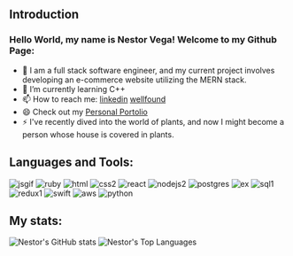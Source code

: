 ## Introduction 
### Hello World, my name is Nestor Vega! Welcome to my Github Page:

- 🔭 I am a full stack software engineer, and my current project involves developing an e-commerce website utilizing the MERN stack.
- 🌱 I’m currently learning C++
- 📫 How to reach me: [linkedin](https://www.linkedin.com/in/nestor-vega-233b43238/) [wellfound](https://angel.co/u/nestorvega23)
- 😄 Check out my [Personal Portolio](https://nvega23.github.io/portfolio/)
- ⚡️ I've recently dived into the world of plants, and now I might become a person whose house is covered in plants.

## Languages and Tools:

![jsgif](https://user-images.githubusercontent.com/93811834/214438983-0e0a8870-004e-4de9-aff2-08d4915afe23.gif)
![ruby](https://user-images.githubusercontent.com/93811834/214439254-58657ea4-9202-42f3-b548-482740a5bf1a.png)
![html](https://user-images.githubusercontent.com/93811834/214439467-6d40f4b8-7595-4678-9a3e-a7187bf46cdd.png)
![css2](https://user-images.githubusercontent.com/93811834/214441432-d028e3a0-317d-455a-816c-27b86aec34b0.png)
![react](https://user-images.githubusercontent.com/93811834/214439590-1f56f0e4-6cec-4c97-b3d4-369cd74bfe3b.png)
![nodejs2](https://user-images.githubusercontent.com/93811834/214439861-ef372b8c-7f1f-4b40-bd99-7d5413310d9f.png)
![postgres](https://user-images.githubusercontent.com/93811834/214439956-d83cd99a-6b3b-48bb-9fcf-6aa79bccdb81.png)
![ex](https://user-images.githubusercontent.com/93811834/214441801-ad81e50d-bc81-442f-aaf1-5eeb7f0f71f6.png)
![sql1](https://user-images.githubusercontent.com/93811834/214440576-cbca77d1-1c84-4e2a-aa01-2072539ed16f.png)
![redux1](https://user-images.githubusercontent.com/93811834/214440845-db415a41-13dd-49ca-b9e8-f8b4973909f1.png)
![swift](https://user-images.githubusercontent.com/93811834/214440964-56d8945e-f165-493e-8bfd-ab19eeb36788.png)
![aws](https://user-images.githubusercontent.com/93811834/214441088-3f4cdba4-a1b7-4502-8351-8ae7b2238714.png)
![python](https://user-images.githubusercontent.com/93811834/214439120-6d0609ad-1ba6-4392-aba3-e8faab07dc31.gif)

## My stats:
<!-- ![Nestors's GitHub stats](https://github-readme-stats.vercel.app/api?username=nvega23&theme=radical&count_private=true&show_icons=true) -->
<!-- <img align="left" alt="Nestor's GitHub Top Languages" src="https://github-readme-stats.vercel.app/api/top-langs/?username=nvega23&theme=radical" /> -->

![Nestor's GitHub stats](https://github-readme-stats.vercel.app/api?username=nvega23&theme=tokyonight&show_icons=true)
![Nestor's Top Languages](https://github-readme-stats.vercel.app/api/top-langs/?username=nvega23&theme=tokyonight)

